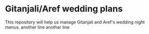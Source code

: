 # Gitanjali/Aref wedding plans

This repository will help us manage Gitanjali and Aref's wedding night menus. 
another line
another line
